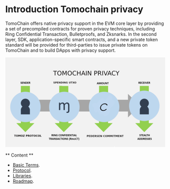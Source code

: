 # Introduction Tomochain privacy
TomoChain offers native privacy support in the EVM core layer by providing a set of precompiled contracts for proven privacy techniques, including Ring Confidential Transaction, Bulletproofs, and Zksnarks. In the second layer, SDK, application-specific smart contracts, and a new private token standard will be provided for third-parties to issue private tokens on TomoChain and to build DApps with privacy support.

![Screenshot](img/tomochain_privacy_model.png)


** Content **

* [Basic Terms](terms.md).
* [Protocol](protocol.md).
* [Libraries](libraries.md).
* [Roadmap](roadmap.md).

